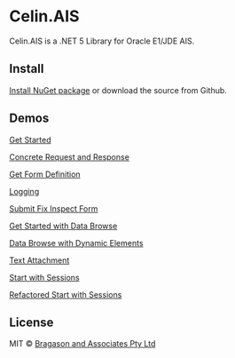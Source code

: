 # Celin.AIS

Celin.AIS is a .NET 5 Library for Oracle E1/JDE AIS.

## Install

[Install NuGet package](https://www.nuget.org/packages/Celin.AIS/) or download the source from Github.

## Demos

[Get Started](https://dotnetfiddle.net/Widget/eHxkOg)

[Concrete Request and Response](https://dotnetfiddle.net/Widget/up4hQt)

[Get Form Definition](https://dotnetfiddle.net/Widget/AyjZuC)

[Logging](https://dotnetfiddle.net/Widget/qupAPE)

[Submit Fix Inspect Form](https://dotnetfiddle.net/Widget/67TFyE)

[Get Started with Data Browse](https://dotnetfiddle.net/Widget/8FeoEP)

[Data Browse with Dynamic Elements](https://dotnetfiddle.net/Widget/1d3X5R)

[Text Attachment](https://dotnetfiddle.net/Widget/EXlaFJ)

[Start with Sessions](https://dotnetfiddle.net/Widget/iNmfiS)

[Refactored Start with Sessions](https://dotnetfiddle.net/Widget/SAWrk2)

## License

MIT © [Bragason and Associates Pty Ltd](mailto:fbragason@outlook.com)
